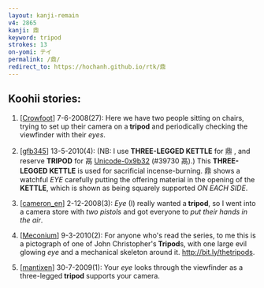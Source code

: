 ```yaml
---
layout: kanji-remain
v4: 2865
kanji: 鼎
keyword: tripod
strokes: 13
on-yomi: テイ
permalink: /鼎/
redirect_to: https://hochanh.github.io/rtk/鼎
---
```


## Koohii stories: 

1) [<a href="http://kanji.koohii.com/profile/Crowfoot">Crowfoot</a>] 7-6-2008(27): Here we have two people sitting on chairs, trying to set up their camera on a<strong> tripod</strong> and periodically checking the viewfinder with their <em>eyes</em>.

2) [<a href="http://kanji.koohii.com/profile/gfb345">gfb345</a>] 13-5-2010(4): (NB: I use <strong>THREE-LEGGED KETTLE</strong> for 鼎 , and reserve <strong>TRIPOD</strong> for 鬲 <a href="http://kanji.koohii.com/study/kanji/39730">Unicode-0x9b32</a> (#39730 鬲).) This <strong>THREE-LEGGED KETTLE</strong> is used for sacrificial incense-burning. 鼎 shows a watchful <em>EYE</em> carefully putting the offering material in the opening of the <strong>KETTLE</strong>, which is shown as being squarely supported <em>ON EACH SIDE</em>.

3) [<a href="http://kanji.koohii.com/profile/cameron_en">cameron_en</a>] 2-12-2008(3): <em>Eye</em> (I) really wanted a<strong> tripod</strong>, so I went into a camera store with <em>two pistols</em> and got everyone to <em>put their hands in the air</em>.

4) [<a href="http://kanji.koohii.com/profile/Meconium">Meconium</a>] 9-3-2010(2): For anyone who&#039;s read the series, to me this is a pictograph of one of John Christopher&#039;s<strong> Tripod</strong>s, with one large evil glowing <em>eye</em> and a mechanical skeleton around it. <a href="http://bit.ly/thetripods">http://bit.ly/thetripods</a>.

5) [<a href="http://kanji.koohii.com/profile/mantixen">mantixen</a>] 30-7-2009(1): Your <em>eye</em> looks through the viewfinder as a three-legged<strong> tripod</strong> supports your camera.

